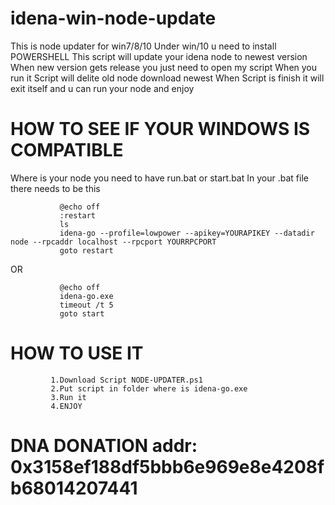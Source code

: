 # idena-win-node-update
This is node updater for win7/8/10
Under win/10 u need to install POWERSHELL
This script will update your idena node to newest version
When new version gets release you just need to open my script
When you run it Script will delite old node download newest 
When Script is finish it will exit itself and u can run your node and enjoy
# HOW TO SEE IF YOUR WINDOWS IS COMPATIBLE
Where is your node you need to have run.bat or start.bat
In your .bat file there needs to be this
               
               @echo off
               :restart
               ls
               idena-go --profile=lowpower --apikey=YOURAPIKEY --datadir node --rpcaddr localhost --rpcport YOURRPCPORT
               goto restart
               
OR               
               
               @echo off
               idena-go.exe
               timeout /t 5
               goto start

                                   



# HOW TO USE IT
             1.Download Script NODE-UPDATER.ps1
             2.Put script in folder where is idena-go.exe
             3.Run it
             4.ENJOY
# DNA DONATION addr: 0x3158ef188df5bbb6e969e8e4208fb68014207441

